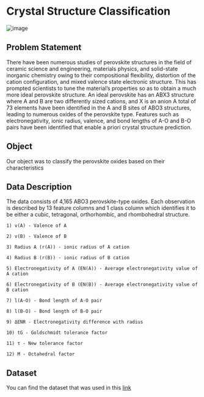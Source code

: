 # Crystal Structure Classification

![image](https://user-images.githubusercontent.com/22665704/166236755-ccf1ed8c-0abb-4fa5-9bbd-b177c6c19e26.png)

## Problem Statement

There have been numerous studies of perovskite structures in the field of ceramic science and engineering, materials physics, and solid-state inorganic chemistry owing to their compositional flexibility, distortion of the cation configuration, and mixed valence state electronic structure. 
This has prompted scientists to tune the material’s properties so as to obtain a much more ideal perovskite structure. An ideal perovskite has an ABX3 structure where A and B are two differently sized cations, and X is an anion
A total of 73 elements have been identified in the A and B sites of ABO3 structures, leading to numerous oxides of the perovskite type. Features such as electronegativity, ionic radius, valence, and bond lengths of A-O and B-O pairs have been identified that enable a priori crystal structure prediction.

## Object

Our object was to classify the perovskite oxides based on their characteristics

## Data Description

The data consists of 4,165 ABO3 perovskite-type oxides. Each observation is described by 13 feature columns and 1 class column which identifies it to be either a cubic, tetragonal, orthorhombic, and rhombohedral structure.

```
1) v(A) - Valence of A

2) v(B) - Valence of B 

3) Radius A (r(A)) - ionic radius of A cation

4) Radius B (r(B)) - ionic radius of B cation

5) Electronegativity of A (EN(A)) - Average electronegativity value of A cation

6) Electronegativity of B (EN(B)) - Average electronegativity value of B cation

7) l(A-O) - Bond length of A-O pair

8) l(B-O) - Bond length of B-O pair

9) ΔENR - Electronegativity difference with radius

10) tG - Goldschmidt tolerance factor

11) τ - New tolerance factor 

12) Μ - Octahedral factor
```
## Dataset

You can find the dataset that was used in this [link](https://drive.google.com/drive/folders/1w3hLEJZ1TFPvQ6KDgbR3iDJOt5FWUja2?usp=sharing)
